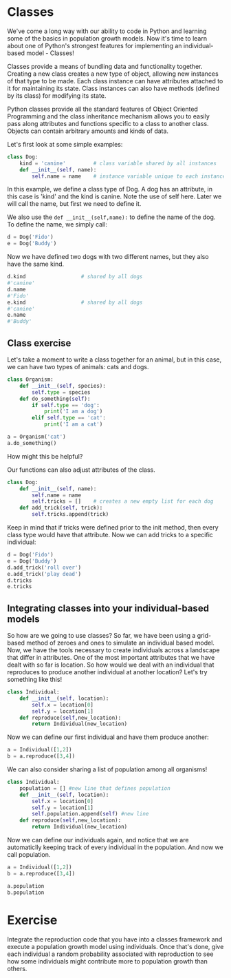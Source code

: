 # Classes
We've come a long way with our ability to code in Python and learning some of the basics in population growth models. Now it's time to learn about one of Python's strongest features for implementing an individual-based model - Classes!

Classes provide a means of bundling data and functionality together. Creating a new class creates a new type of object, allowing new instances of that type to be made. Each class instance can have attributes attached to it for maintaining its state. Class instances can also have methods (defined by its class) for modifying its state.

Python classes provide all the standard features of Object Oriented Programming and the class inheritance mechanism allows you to easily pass along attributes and functions specific to a class to another class. Objects can contain arbitrary amounts and kinds of data. 

Let's first look at some simple examples:

```python
class Dog:
    kind = 'canine'         # class variable shared by all instances
    def __init__(self, name):
        self.name = name    # instance variable unique to each instance
```
In this example, we define a class type of Dog. A dog has an attribute, in this case is 'kind' and the kind is canine. Note the use of self here. Later we will call the name, but first we need to define it.

We also use the ```def __init__(self,name):``` to define the name of the dog. To define the name, we simply call:

```python
d = Dog('Fido')
e = Dog('Buddy')
```
Now we have defined two dogs with two different names, but they also have the same kind.
```python
d.kind                  # shared by all dogs
#'canine'
d.name
#'Fido'
e.kind                  # shared by all dogs
#'canine'
e.name
#'Buddy'
```
## Class exercise
Let's take a moment to write a class together for an animal, but in this case, we can have two types of animals: cats and dogs.

```python
class Organism:
    def __init__(self, species):
        self.type = species
    def do_something(self):
        if self.type == 'dog':
            print('I am a dog')
        elif self.type == 'cat':
            print('I am a cat')

a = Organism('cat')
a.do_something()
```
How might this be helpful?

Our functions can also adjust attributes of the class.
```python
class Dog:
    def __init__(self, name):
        self.name = name
        self.tricks = []    # creates a new empty list for each dog
    def add_trick(self, trick):
        self.tricks.append(trick)
 ```
 Keep in mind that if tricks were defined prior to the init method, then every class type would have that attribute. Now we can add tricks to a specific individual:
 ```python
d = Dog('Fido')
e = Dog('Buddy')
d.add_trick('roll over')
e.add_trick('play dead')
d.tricks
e.tricks
```
## Integrating classes into your individual-based models
So how are we going to use classes? So far, we have been using a grid-based method of zeroes and ones to simulate an individual based model. Now, we have the tools necessary to create individuals across a landscape that differ in attributes. One of the most important attributes that we have dealt with so far is location. So how would we deal with an individual that reproduces to produce another individual at another location? Let's try something like this!
```python
class Individual:
    def __init__(self, location):
        self.x = location[0]
        self.y = location[1]
    def reproduce(self,new_location):
        return Individual(new_location)
```
Now we can define our first individual and have them produce another:
```python
a = Individual([1,2])
b = a.reproduce([3,4])
```
We can also consider sharing a list of population among all organisms!
```python
class Individual:
    population = [] #new line that defines population
    def __init__(self, location):
        self.x = location[0]
        self.y = location[1]
        self.population.append(self) #new line
    def reproduce(self,new_location):
        return Individual(new_location)
```
Now we can define our individuals again, and notice that we are automaticlly keeping track of every individual in the population. And now we call population.
```python
a = Individual([1,2])
b = a.reproduce([3,4])

a.population
b.population
```
# Exercise
Integrate the reproduction code that you have into a classes framework and execute a population growth model using individuals. Once that's done, give each individual a random probability associated with reproduction to see how some individuals might contribute more to population growth than others.
